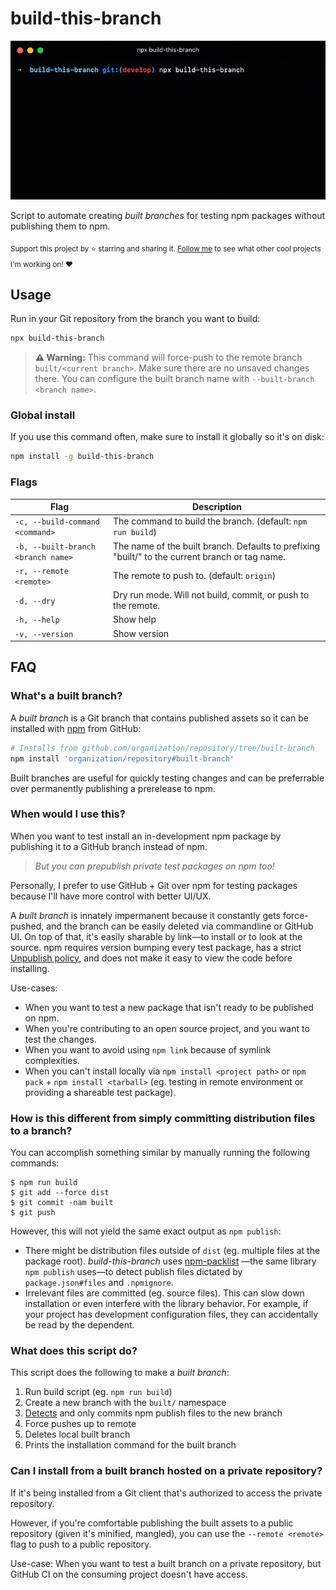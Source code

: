 # build-this-branch

<p align="center">
	<img src=".github/demo.gif" width="560">
</p>

Script to automate creating _built branches_ for testing npm packages without publishing them to npm.

<sub>Support this project by ⭐️ starring and sharing it. [Follow me](https://github.com/privatenumber) to see what other cool projects I'm working on! ❤️</sub>

## Usage

Run in your Git repository from the branch you want to build:

```sh
npx build-this-branch
```

> **⚠️ Warning:** This command will force-push to the remote branch `built/<current branch>`. Make sure there are no unsaved changes there. You can configure the built branch name with `--built-branch <branch name>`.


### Global install
If you use this command often, make sure to install it globally so it's on disk:

```sh
npm install -g build-this-branch
```

### Flags
| Flag | Description |
| - | - |
| `-c, --build-command <command>` | The command to build the branch. (default: `npm run build`) |
| `-b, --built-branch <branch name>` | The name of the built branch. Defaults to prefixing "built/" to the current branch or tag name. |
| `-r, --remote <remote>` | The remote to push to. (default: `origin`) |
| `-d, --dry` | Dry run mode. Will not build, commit, or push to the remote. |
| `-h, --help` | Show help |
| `-v, --version` | Show version |

## FAQ

### What's a built branch?
A _built branch_ is a Git branch that contains published assets so it can be installed with [npm](https://docs.npmjs.com/cli/v8/commands/npm-install#:~:text=npm%20install%20%3Cgithubname%3E%2F%3Cgithubrepo%3E%5B%23%3Ccommit-ish%3E%5D) from GitHub:

```sh
# Installs from github.com/organization/repository/tree/built-branch
npm install 'organization/repository#built-branch'
```

Built branches are useful for quickly testing changes and can be preferrable over permanently publishing a prerelease to npm.

### When would I use this?
When you want to test install an in-development npm package by publishing it to a GitHub branch instead of npm.

> _But you can prepublish private test packages on npm too!_

Personally, I prefer to use GitHub + Git over npm for testing packages because I'll have more control with better UI/UX.

A _built branch_ is innately impermanent because it constantly gets force-pushed, and the branch can be easily deleted via commandline or GitHub UI. On top of that, it's easily sharable by link—to install or to look at the source. npm requires version bumping every test package, has a strict [Unpublish policy](https://docs.npmjs.com/policies/unpublish), and does not make it easy to view the code before installing.

Use-cases:
- When you want to test a new package that isn't ready to be published on npm.
- When you're contributing to an open source project, and you want to test the changes.
- When you want to avoid using `npm link` because of symlink complexities.
- When you can't install locally via `npm install <project path>` or `npm pack` + `npm install <tarball>` (eg. testing in remote environment or providing a shareable test package).

### How is this different from simply committing distribution files to a branch?

You can accomplish something similar by manually running the following commands:
```
$ npm run build
$ git add --force dist
$ git commit -nam built
$ git push
```

However, this will not yield the same exact output as `npm publish`:
- There might be distribution files outside of `dist` (eg. multiple files at the package root). _build-this-branch_ uses [npm-packlist](https://github.com/npm/npm-packlist) —the same library `npm publish` uses—to detect publish files dictated by `package.json#files` and `.npmignore`.
- Irrelevant files are committed (eg. source files). This can slow down installation or even interfere with the library behavior. For example, if your project has development configuration files, they can accidentally be read by the dependent.

### What does this script do?

This script does the following to make a _built branch_:

1. Run build script (eg. `npm run build`)
2. Create a new branch with the `built/` namespace
3. [Detects](https://github.com/npm/npm-packlist) and only commits npm publish files to the new branch
4. Force pushes up to remote
5. Deletes local built branch
6. Prints the installation command for the built branch

### Can I install from a built branch hosted on a private repository?

If it's being installed from a Git client that's authorized to access the private repository.

However, if you're comfortable publishing the built assets to a public repository (given it's minified, mangled), you can use the `--remote <remote>` flag to push to a public repository.

Use-case: When you want to test a built branch on a private repository, but GitHub CI on the consuming project doesn't have access.
